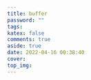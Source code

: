 ```yaml
---
title: buffer
password: ""
tags:
katex: false
comments: true
aside: true
date: 2022-04-16 00:38:40
cover:
top_img:
---
```


<!--
 * @?: *********************************************************************
 * @Author: Weidows
 * @Date: 2022-04-16 00:38:40
 * @LastEditors: Weidows
 * @LastEditTime: 2022-07-28 22:34:59
 * @FilePath: \Blog-private\source\_drafts\buffer.md
 * @Description:
 * @!: *********************************************************************
-->

